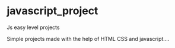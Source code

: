 # javascript_project
Js easy level projects

Simple projects made with the help of HTML CSS and javascript....
